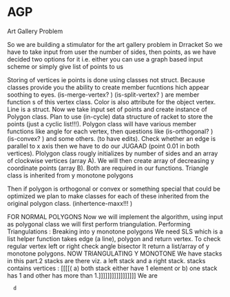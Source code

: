 # AGP
Art Gallery Problem

So we are building a stimulator for the art gallery problem in Drracket
So we have to take input from user the number of sides, then points, as we have decided two options for it
i.e. either you can use a graph based input scheme or simply give list of points to us

Storing of vertices ie points is done using classes not struct. Because classes provide you the ability to create member fucntions hich appear soothing to eyes. (is-merge-vertex? ) (is-split-vertex? ) are member function s of this vertex class. Color is also attribute for the object vertex.
Line is a struct. 
Now we take input set of points and create instance of Polygon class. Plan to use (in-cycle) data structure of racket to store the points (just a cyclic list!!!). Polygon class will have various member functions like angle for each vertex, then questions like (is-orthogonal? ) (is-convex? )  and some others. (to have edits). Check whether an edge is parallel to x axis then we have to do our JUGAAD (point 0.01 in both vertices). Plolygon class rougly initializes by number of sides and an array of clockwise vertices (array A). We will then create array of decreasing y coordinate points (array B). Both are required in our functions. 
Triangle class is inherited from y monotone polygons

Then if polygon is orthogonal or convex or something special that could be optimized we plan to make classes for each of these inherited from the original polygon class. (inhertence-maxx!!! )



FOR NORMAL POLYGONS
Now we will implement the algorithm, using input as polygonal class we will first perform triangulation. 
Performing Triangulations :
  Breaking into y monotone polygons
  We need 
    SLS which is a list
    helper function takes edge (a line), polygon and return vertex.
    To check regular vertex left or right check angle bisector
    It return a list/array of y monotone polygons.
  NOW TRIANGULATING Y MONOTONE 
    We have stacks in this part.2 stacks are there viz. a left stack and a right stack. stacks contains vertices :
     [[[[( a) both stack either have 1 element or
      b) one stack has 1 and other has more than 1.]]]]]]]]]]]]]]]]]
    We are   
      
      d
